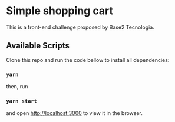 # Simple shopping cart

This is a front-end challenge proposed by Base2 Tecnologia. 


## Available Scripts

Clone this repo and run the code bellow to install all dependencies:

### `yarn`

then, run

### `yarn start`

and open [http://localhost:3000](http://localhost:3000) to view it in the browser.
